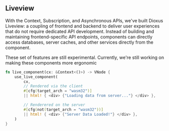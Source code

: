 ## Liveview

With the Context, Subscription, and Asynchronous APIs, we've built Dioxus Liveview: a coupling of frontend and backend to deliver user experiences that do not require dedicated API development. Instead of building and maintaining frontend-specific API endpoints, components can directly access databases, server caches, and other services directly from the component.

These set of features are still experimental. Currently, we're still working on making these components more ergonomic

```rust
fn live_component(cx: &Context<()>) -> VNode {
    use_live_component(
        cx,
        // Rendered via the client
        #[cfg(target_arch = "wasm32")]
        || html! { <div> {"Loading data from server..."} </div> },

        // Renderered on the server
        #[cfg(not(target_arch = "wasm32"))]
        || html! { <div> {"Server Data Loaded!"} </div> },
    )
}
```
